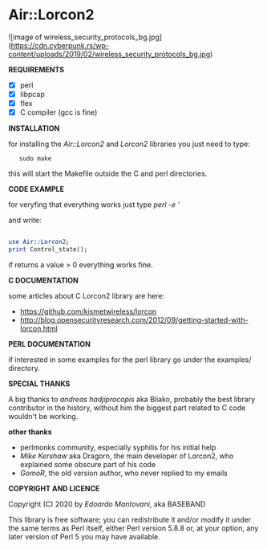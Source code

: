 Air::Lorcon2
================================================

![image of wireless_security_protocols_bg.jpg]
(https://cdn.cyberpunk.rs/wp-content/uploads/2019/02/wireless_security_protocols_bg.jpg)

**REQUIREMENTS**

- [x] perl 
- [x] libpcap
- [x] flex
- [x] C compiler (gcc is fine)

**INSTALLATION**

for installing the *Air::Lorcon2* and *Lorcon2* libraries you just need to type:

```shell
   sudo make

```

this will start the Makefile outside the C and perl directories.

**CODE EXAMPLE**

for veryfing that everything works just type 
*perl -e '*

and write:

```perl

use Air::Lorcon2;
print Control_state();

```

if returns a value > 0 everything works fine.

**C DOCUMENTATION**
 
some articles about C Lorcon2 library are here:

  - https://github.com/kismetwireless/lorcon 
  - http://blog.opensecurityresearch.com/2012/09/getting-started-with-lorcon.html

**PERL DOCUMENTATION**

if interested in some examples for the perl library go under the examples/ directory.

**SPECIAL THANKS**

A big thanks to *andreas hadjiprocopis* aka Bliako, probably the best library contributor in the history, without him the biggest part related to C code wouldn't be working.

**other thanks**
* perlmonks community, especially syphilis  for his initial help
* *Mike Kershaw* aka Dragorn, the main developer of Lorcon2, who explained some obscure part of his code
* *GomoR*, the old version author, who never replied to my emails

**COPYRIGHT AND LICENCE**

Copyright (C) 2020 by *Edoardo Mantovani*, aka BASEBAND


This library is free software; you can redistribute it and/or modify
it under the same terms as Perl itself, either Perl version 5.8.8 or,
at your option, any later version of Perl 5 you may have available.


